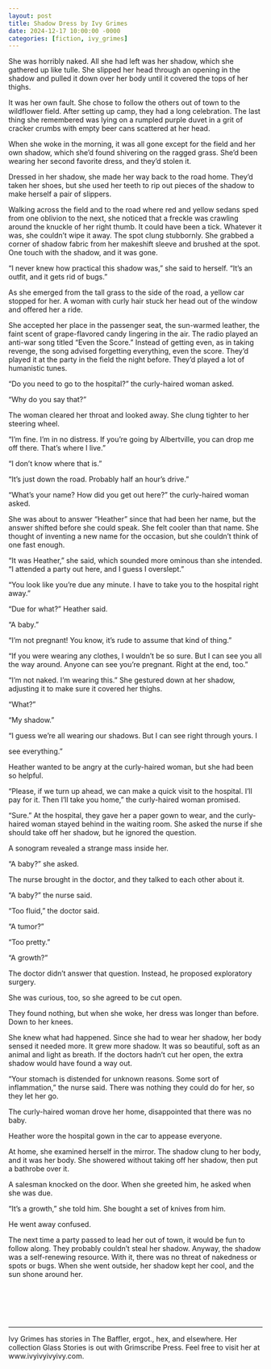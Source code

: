 ```yaml
---
layout: post
title: Shadow Dress by Ivy Grimes
date: 2024-12-17 10:00:00 -0000
categories: [fiction, ivy_grimes]
---
```

<div class="story">
She was horribly naked. All she had left was her shadow, which she gathered up like tulle. She slipped her head through an opening in the shadow and pulled it down over her body until it covered the tops of her thighs. 

It was her own fault. She chose to follow the others out of town to the wildflower field. After setting up camp, they had a long celebration. The last thing she remembered was lying on a rumpled purple duvet in a grit of cracker crumbs with empty beer cans scattered at her head. 

When she woke in the morning, it was all gone except for the field and her own shadow, which she’d found shivering on the ragged grass. She’d been wearing her second favorite dress, and they’d stolen it. 

Dressed in her shadow, she made her way back to the road home. They’d taken her shoes, but she used her teeth to rip out pieces of the shadow to make herself a pair of slippers.

Walking across the field and to the road where red and yellow sedans sped from one oblivion to the next, she noticed that a freckle was crawling around the knuckle of her right thumb. It could have been a tick. Whatever it was, she couldn’t wipe it away. The spot clung stubbornly. She grabbed a corner of shadow fabric from her makeshift sleeve and brushed at the spot. One touch with the shadow, and it was gone.  

“I never knew how practical this shadow was,” she said to herself. “It’s an outfit, and it gets rid of bugs.”

As she emerged from the tall grass to the side of the road, a yellow car stopped for her. A woman with curly hair stuck her head out of the window and offered her a ride.

She accepted her place in the passenger seat, the sun-warmed leather, the faint scent of grape-flavored candy lingering in the air. The radio played an anti-war song titled “Even the Score.” Instead of getting even, as in taking revenge, the song advised forgetting everything, even the score. They’d played it at the party in the field the night before. They’d played a lot of humanistic tunes.

“Do you need to go to the hospital?” the curly-haired woman asked.

“Why do you say that?”

The woman cleared her throat and looked away. She clung tighter to her steering wheel.

“I’m fine. I’m in no distress. If you’re going by Albertville, you can drop me off there. That’s where I live.”

“I don’t know where that is.”

“It’s just down the road. Probably half an hour’s drive.”

“What’s your name? How did you get out here?” the curly-haired woman asked.

She was about to answer “Heather” since that had been her name, but the answer shifted before she could speak. She felt cooler than that name. She thought of inventing a new name for the occasion, but she couldn’t think of one fast enough. 

“It was Heather,” she said, which sounded more ominous than she intended. “I attended a party out here, and I guess I overslept.”

“You look like you’re due any minute. I have to take you to the hospital right away.”

“Due for what?” Heather said.

“A baby.”

“I’m not pregnant! You know, it’s rude to assume that kind of thing.” 

“If you were wearing any clothes, I wouldn’t be so sure. But I can see you all the way around. Anyone can see you’re pregnant. Right at the end, too.”

“I’m not naked. I’m wearing this.” She gestured down at her shadow, adjusting it to make sure it covered her thighs. 

“What?”

“My shadow.”

“I guess we’re all wearing our shadows. But I can see right through yours. I 

see everything.”

Heather wanted to be angry at the curly-haired woman, but she had been so helpful. 

“Please, if we turn up ahead, we can make a quick visit to the hospital. I’ll pay for it. Then I’ll take you home,” the curly-haired woman promised. 

“Sure.” At the hospital, they gave her a paper gown to wear, and the curly-haired woman stayed behind in the waiting room. She asked the nurse if she should take off her shadow, but he ignored the question. 

A sonogram revealed a strange mass inside her. 

“A baby?” she asked.

The nurse brought in the doctor, and they talked to each other about it.

“A baby?” the nurse said.

“Too fluid,” the doctor said. 

“A tumor?” 

“Too pretty.”

“A growth?”

The doctor didn’t answer that question. Instead, he proposed exploratory surgery. 

She was curious, too, so she agreed to be cut open. 

They found nothing, but when she woke, her dress was longer than before. Down to her knees. 

She knew what had happened. Since she had to wear her shadow, her body sensed it needed more. It grew more shadow. It was so beautiful, soft as an animal and light as breath. If the doctors hadn’t cut her open, the extra shadow would have found a way out. 

“Your stomach is distended for unknown reasons. Some sort of inflammation,” the nurse said. There was nothing they could do for her, so they let her go. 

The curly-haired woman drove her home, disappointed that there was no baby. 

Heather wore the hospital gown in the car to appease everyone. 

At home, she examined herself in the mirror. The shadow clung to her body, and it was her body. She showered without taking off her shadow, then put a bathrobe over it. 

A salesman knocked on the door. When she greeted him, he asked when she was due. 

“It’s a growth,” she told him. She bought a set of knives from him.

He went away confused. 

The next time a party passed to lead her out of town, it would be fun to follow along. They probably couldn’t steal her shadow. Anyway, the shadow was a self-renewing resource. With it, there was no threat of nakedness or spots or bugs. When she went outside, her shadow kept her cool, and the sun shone around her.
</div>
<br><br>
<br><br>
<hr>
Ivy Grimes has stories in The Baffler, ergot., hex, and elsewhere. Her collection Glass Stories is out with Grimscribe Press. Feel free to visit her at www.ivyivyivyivy.com.
